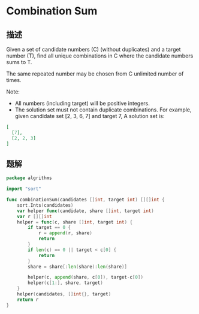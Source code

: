 # Combination Sum

## 描述

Given a set of candidate numbers (C) (without duplicates) and a target number (T), find all unique combinations in C where the candidate numbers sums to T.

The same repeated number may be chosen from C unlimited number of times.

Note:

* All numbers (including target) will be positive integers.
* The solution set must not contain duplicate combinations.
For example, given candidate set [2, 3, 6, 7] and target 7, 
A solution set is:

```json 
[
  [7],
  [2, 2, 3]
]
```

## 题解

```go
package algrithms

import "sort"

func combinationSum(candidates []int, target int) [][]int {
	sort.Ints(candidates)
	var helper func(candidate, share []int, target int)
	var r [][]int
	helper = func(c, share []int, target int) {
		if target == 0 {
			r = append(r, share)
			return
		}
		if len(c) == 0 || target < c[0] {
			return
		}
		share = share[:len(share):len(share)]

		helper(c, append(share, c[0]), target-c[0])
		helper(c[1:], share, target)
	}
	helper(candidates, []int{}, target)
	return r
}

```